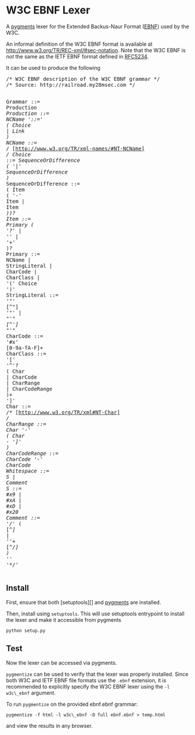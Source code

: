 # W3C EBNF Lexer

A [pygments][] lexer for the Extended Backus-Naur Format ([EBNF][]) used
by the W3C.

An informal definition of the W3C EBNF format is available at
http://www.w3.org/TR/REC-xml/#sec-notation. Note that the W3C EBNF is
*not* the same as the IETF EBNF format defined in [RFC5234][].

It can be used to produce the following

<div class="highlight highlight-w3c_ebnf"><pre><span class="cm">/* W3C EBNF description of the W3C EBNF grammar */</span>
<span class="cm">/* Source: http://railroad.my28msec.com */</span>

<span class="n">Grammar</span>              <span class="o">::=</span> <span class="n">Production</span><span class="o">*</span><span class="-Break"></span>
<span class="n">Production</span>           <span class="o">::=</span> <span class="n">NCName</span> <span class="s1">&#39;::=&#39;</span> <span class="p">(</span> <span class="n">Choice</span> <span class="o">|</span> <span class="n">Link</span> <span class="p">)</span><span class="-Break"></span>
<span class="n">NCName</span>               <span class="o">::=</span> <span class="cm">/* [http://www.w3.org/TR/xml-names/#NT-NCName] */</span><span class="-Break"></span>
<span class="n">Choice</span>               <span class="o">::=</span> <span class="n">SequenceOrDifference</span> <span class="p">(</span> <span class="s1">&#39;|&#39;</span> <span class="n">SequenceOrDifference</span> <span class="p">)</span><span class="o">*</span><span class="-Break"></span>
<span class="n">SequenceOrDifference</span> <span class="o">::=</span> <span class="p">(</span> <span class="n">Item</span> <span class="p">(</span> <span class="s1">&#39;-&#39;</span> <span class="n">Item</span> <span class="o">|</span> <span class="n">Item</span><span class="o">*</span> <span class="p">))</span><span class="o">?</span><span class="-Break"></span>
<span class="n">Item</span>                 <span class="o">::=</span> <span class="n">Primary</span> <span class="p">(</span> <span class="s1">&#39;?&#39;</span> <span class="o">|</span> <span class="s1">&#39;*&#39;</span> <span class="o">|</span> <span class="s1">&#39;+&#39;</span> <span class="p">)</span><span class="o">?</span><span class="-Break"></span>
<span class="n">Primary</span>              <span class="o">::=</span> <span class="n">NCName</span> <span class="o">|</span> <span class="n">StringLiteral</span> <span class="o">|</span> <span class="n">CharCode</span> <span class="o">|</span> <span class="n">CharClass</span> <span class="o">|</span> <span class="s1">&#39;(&#39;</span> <span class="n">Choice</span> <span class="s1">&#39;)&#39;</span><span class="-Break"></span>
<span class="n">StringLiteral</span>        <span class="o">::=</span> <span class="s1">&#39;&quot;&#39;</span> <span class="p">[</span><span class="o">^</span><span class="l">&quot;</span><span class="p">]</span><span class="o">*</span> <span class="s1">&#39;&quot;&#39;</span> <span class="o">|</span> <span class="s2">&quot;&#39;&quot;</span> <span class="p">[</span><span class="o">^</span><span class="l">&#39;</span><span class="p">]</span><span class="o">*</span> <span class="s2">&quot;&#39;&quot;</span><span class="-Break"></span>
<span class="n">CharCode</span>             <span class="o">::=</span> <span class="s1">&#39;#x&#39;</span> <span class="p">[</span><span class="l">0</span><span class="o">-</span><span class="l">9a</span><span class="o">-</span><span class="l">fA</span><span class="o">-</span><span class="l">F</span><span class="p">]</span><span class="o">+</span><span class="-Break"></span>
<span class="n">CharClass</span>            <span class="o">::=</span> <span class="s1">&#39;[&#39;</span> <span class="s1">&#39;^&#39;</span><span class="o">?</span> <span class="p">(</span> <span class="n">Char</span> <span class="o">|</span> <span class="n">CharCode</span> <span class="o">|</span> <span class="n">CharRange</span> <span class="o">|</span> <span class="n">CharCodeRange</span> <span class="p">)</span><span class="o">+</span> <span class="s1">&#39;]&#39;</span><span class="-Break"></span>
<span class="n">Char</span>                 <span class="o">::=</span> <span class="cm">/* [http://www.w3.org/TR/xml#NT-Char] */</span><span class="-Break"></span>
<span class="n">CharRange</span>            <span class="o">::=</span> <span class="n">Char</span> <span class="s1">&#39;-&#39;</span> <span class="p">(</span> <span class="n">Char</span> <span class="o">-</span> <span class="s1">&#39;]&#39;</span> <span class="p">)</span><span class="-Break"></span>
<span class="n">CharCodeRange</span>        <span class="o">::=</span> <span class="n">CharCode</span> <span class="s1">&#39;-&#39;</span> <span class="n">CharCode</span><span class="-Break"></span>
<span class="n">Whitespace</span>           <span class="o">::=</span> <span class="n">S</span> <span class="o">|</span> <span class="n">Comment</span><span class="-Break"></span>
<span class="n">S</span>                    <span class="o">::=</span> <span class="l">#x9</span> <span class="o">|</span> <span class="l">#xA</span> <span class="o">|</span> <span class="l">#xD</span> <span class="o">|</span> <span class="l">#x20</span><span class="-Break"></span>
<span class="n">Comment</span>              <span class="o">::=</span> <span class="s1">&#39;/*&#39;</span> <span class="p">(</span> <span class="p">[</span><span class="o">^</span><span class="l">*</span><span class="p">]</span> <span class="o">|</span> <span class="s1">&#39;*&#39;</span><span class="o">+</span> <span class="p">[</span><span class="o">^</span><span class="l">*/</span><span class="p">]</span> <span class="p">)</span><span class="o">*</span> <span class="s1">&#39;*&#39;</span><span class="o">*</span> <span class="s1">&#39;*/&#39;</span><span class="-Break"></span>
</pre></div>

## Install

First, ensure that both [setuptools][] and [pygments][] are installed.

Then,  install using `setuptools`. This will use setuptools entrypoint
to install the lexer and make it accessible from pygments

```
python setup.py
```

## Test

Now the lexer can be accessed via pygments.

`pygmentize` can be used to verify that the lexer was properly
installed. Since both W3C and IETF EBNF file formats use the `.ebnf`
extension, it is recommended to explicitly specify the W3C EBNF lexer
using the `-l w3c\_ebnf` argument.

To run `pygmentize` on the provided ebnf.ebnf grammar:

```
pygmentize -f html -l w3c\_ebnf -O full ebnf.ebnf > temp.html
```

and view the results in any browser.


[pygments]: http://pygments.org/
[EBNF]: http://en.wikipedia.org/wiki/Extended_Backus%E2%80%93Naur_Form
[RFC5234]: http://tools.ietf.org/html/rfc5234
